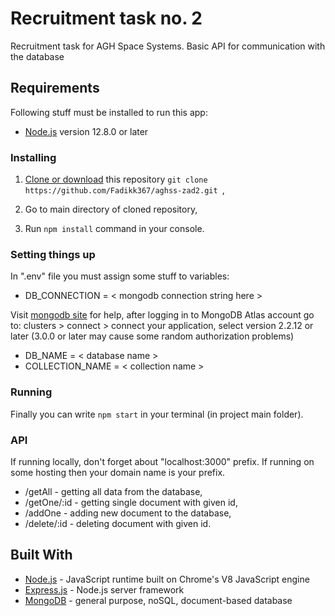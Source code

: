 # Recruitment task no. 2


Recruitment task for AGH Space Systems. Basic API for communication with the database

## Requirements

Following stuff must be installed to run this app:

* [Node.js](https://nodejs.org/en/) version 12.8.0 or later


### Installing

1. [Clone or download](https://help.github.com/en/github/creating-cloning-and-archiving-repositories/cloning-a-repository) this repository
`git clone https://github.com/Fadikk367/aghss-zad2.git
`,

2. Go to main directory of cloned repository,

3. Run `npm install` command in your console.

### Setting things up
In ".env" file you must assign some stuff to variables:

* DB_CONNECTION = < mongodb connection string here >

Visit [mongodb site](https://www.mongodb.com/cloud/atlas) for help, after logging in to MongoDB Atlas account go to: clusters > connect > connect your application, select version 2.2.12 or later (3.0.0 or later may cause some random authorization problems)


* DB_NAME = < database name >
* COLLECTION_NAME = < collection name >


### Running

Finally you can write `npm start` in your terminal (in project main folder). 

### API
If running locally, don't forget about "localhost:3000" prefix. If running on some hosting then your domain name is your prefix.

* /getAll - getting all data from the database,
* /getOne/:id - getting single document with given id,
* /addOne - adding new document to the database,
* /delete/:id - deleting document with given id.


## Built With

* [Node.js](http://www.dropwizard.io/1.0.2/docs/) - JavaScript runtime built on Chrome's V8 JavaScript engine
* [Express.js](https://maven.apache.org/) - Node.js server framework
* [MongoDB](https://rometools.github.io/rome/) - general purpose, noSQL, document-based database

